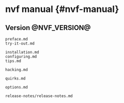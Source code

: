# nvf manual {#nvf-manual}

## Version @NVF_VERSION@

```{=include=} preface
preface.md
try-it-out.md
```

```{=include=} parts
installation.md
configuring.md
tips.md
```

```{=include=} chapters
hacking.md
```

```{=include=} appendix html:into-file=//quirks.html
quirks.md
```

```{=include=} appendix html:into-file=//options.html
options.md
```

```{=include=} appendix html:into-file=//release-notes.html
release-notes/release-notes.md
```
